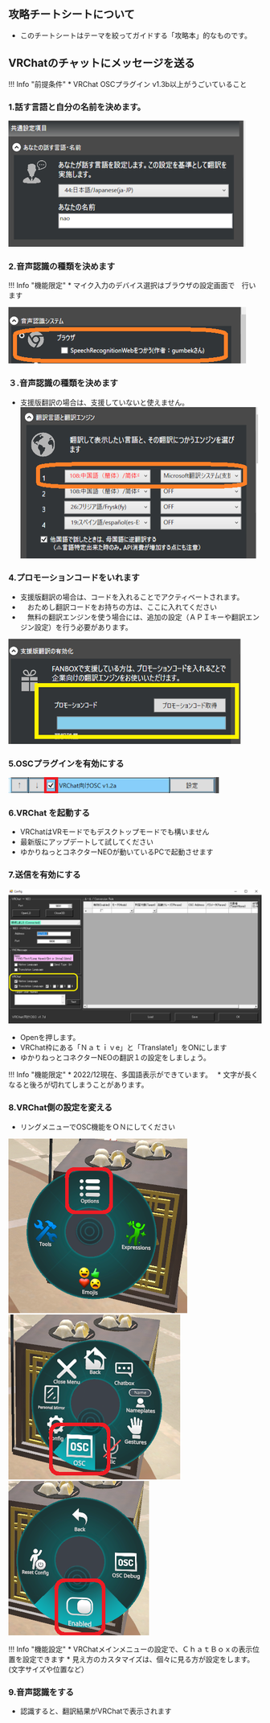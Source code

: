 ## 攻略チートシートについて

* このチートシートはテーマを絞ってガイドする「攻略本」的なものです。

## VRChatのチャットにメッセージを送る

!!! Info "前提条件"
    * VRChat OSCプラグイン v1.3b以上がうごいていること

### 1.話す言語と自分の名前を決めます。
 
![プラグインメニュー](images/cs_vrchat_p4.png)

### 2.音声認識の種類を決めます

!!! Info "機能限定"
    * マイク入力のデバイス選択はブラウザの設定画面で　行います

![プラグインメニュー](images/cs_vrchat_p5.png)

### ３.音声認識の種類を決めます

* 支援版翻訳の場合は、支援していないと使えません。
![プラグインメニュー](images/cs_vrchat_p6.png)

### 4.プロモーションコードをいれます

* 支援版翻訳の場合は、コードを入れることでアクティベートされます。
* 　おためし翻訳コードをお持ちの方は、ここに入れてください
* 　無料の翻訳エンジンを使う場合には、追加の設定（ＡＰＩキーや翻訳エンジン設定）を行う必要があります。

![プラグインメニュー](images/cs_vrchat_p8.png)

### 5.OSCプラグインを有効にする

![プラグインメニュー](../plugin/images/plugin_vrchat_osc_p1.png)

### 6.VRChat を起動する

* VRChatはVRモードでもデスクトップモードでも構いません
* 最新版にアップデートして試してください
* ゆかりねっとコネクターNEOが動いているPCで起動させます

### 7.送信を有効にする

![プラグインメニュー](../plugin/images/plugin_vrchat_osc_p2.png)

* Openを押します。
* VRChat枠にある「Ｎａｔｉｖe」と「Translate1」をONにします
* ゆかりねっとコネクターNEOの翻訳１の設定をしましょう。

!!! Info "機能限定"
    * 2022/12現在、多国語表示ができています。　
    * 文字が長くなると後ろが切れてしまうことがあります。

### 8.VRChat側の設定を変える

* リングメニューでOSC機能をＯＮにしてください

![プラグインメニュー](images/cs_vrchat_p1.png)
![プラグインメニュー](images/cs_vrchat_p2.png)
![プラグインメニュー](images/cs_vrchat_p3.png)

!!! Info "機能設定"
    * VRChatメインメニューの設定で、ＣｈａｔＢｏｘの表示位置を設定できます
    * 見え方のカスタマイズは、個々に見る方が設定をします。(文字サイズや位置など）

### 9.音声認識をする

* 認識すると、翻訳結果がVRChatで表示されます

